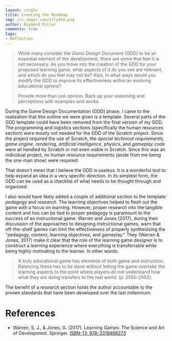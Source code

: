 ```yaml
---
layout: single
title: Creating the Roadmap
img: //i.imgur.com/1flydtA.png
author: Raymond Piller
comments: true
tags:
- Reflection
---
```

> While many consider the *Game Design Document* (GDD) to be an essential element of the development, there are some that feel it is not necessary.
> As you move into the creation of the GDD for your proposed learning game, what aspects of it do you see are relevant, and which do you feel may not be?
> Also, in what ways would you modify the GDD to improve its effectiveness within an evolving educational sphere?
> 
> Provide more than just opinion.
> Back up your reasoning and perceptions with examples and works.

During the Game Design Documentation (GDD) phase, I came to the realization that this outline we were given is a template.
Several parts of the GDD template could have been removed from the final version of my GDD.
The programming and logistics sections (specifically the human resources section) were mostly not needed for the GDD of the Scratch project.
Since the project required the use of Scratch, the *special technical requirements*, *game engine*, *rendering*, *artificial intelligence*, *physics*, and *gameplay code* were all handled by Scratch or not even viable in Scratch.
Since this was an individual project, no human resource requirements (aside from me being the one-man show) were required.

That doesn't mean that I believe the GDD is useless.
It is a wonderful tool to help expand an idea in a very specific direction.
In its simplest form, the GDD can be used as a checklist of what needs to be thought through and organized.

I also would have likely added a couple of additional section to the template: *pedagogy* and *research*.
The learning objectives helped to flesh out the game with a focus on learning.
However, proper research into the tangible content and hos can be tied to proper pedagogy is paramount to the success of an instructional game.
Warren and Jones (2017), during their discussion of the approaches to designing instructional games, warn that off-the-shelf games can limit the effectiveness of properly synthesizing the "pedagogy, content, learning objectives, and gameplay."
They (Warren & Jones, 2017) make it clear that the role of the learning game designer is to construct a learning experience where everything is transferrable while being highly motivating to the learner.
In other words:

> A truly educational game has elements of both game and instruction.
> Balancing these has to be done without letting the game overtake the learning aspects to the point where players do not understand how what they are doing transfers to the real world.
> (p. 2550-2552).
 
The benefit of a *research* section holds the author accountable to the proven standards that have been developed over the last millennium.

# References

- Warren, S. J., & Jones, G. (2017). Learning Games: The Science and Art of Development. Springer. [ISBN-13: 978-3319468273](https://www.amazon.com/Learning-Games-Development-Advances-Game-Based/dp/3319468278)